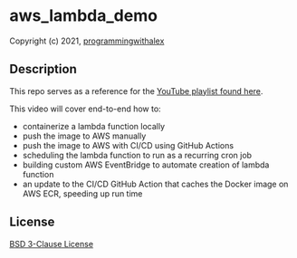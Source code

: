 # aws_lambda_demo

Copyright (c) 2021, [programmingwithalex](https://github.com/programmingwithalex)

## Description

This repo serves as a reference for the [YouTube playlist found here](https://www.youtube.com/watch?v=gvfoZq258gA&list=PLbn3jWIXv_ibGQml3zlXi1TfmdcIl6Afy&index=1).

This video will cover end-to-end how to:

* containerize a lambda function locally
* push the image to AWS manually
* push the image to AWS with CI/CD using GitHub Actions
* scheduling the lambda function to run as a recurring cron job
* building custom AWS EventBridge to automate creation of lambda function
* an update to the CI/CD GitHub Action that caches the Docker image on AWS ECR, speeding up run time

## License

[BSD 3-Clause License](https://github.com/programmingwithalex/aws-lambda-demo/blob/main/LICENSE)
